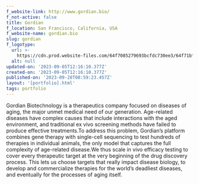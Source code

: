 ```yaml
---
f_website-link: http://www.gordian.bio/
f_not-active: false
title: Gordian
f_location: San Francisco, California, USA
f_website-name: gordian.bio
slug: gordian
f_logotype:
  url: >-
    https://cdn.prod.website-files.com/64f7085279693bcfdc730ee3/64f71bf84eb5e6a8dc832a42_gordian-new.jpg
  alt: null
updated-on: '2023-09-05T12:16:10.377Z'
created-on: '2023-09-05T12:16:10.377Z'
published-on: '2023-09-28T08:59:23.457Z'
layout: '[portfolio].html'
tags: portfolio
---
```


Gordian Biotechnology is a therapeutics company focused on diseases of aging, the major unmet medical need of our generation. Age-related diseases have complex causes that include interactions with the aged environment, and traditional ex vivo screening methods have failed to produce effective treatments.To address this problem, Gordian’s platform combines gene therapy with single-cell sequencing to test hundreds of therapies in individual animals, the only model that captures the full complexity of age-related disease.We thus scale in vivo efficacy testing to cover every therapeutic target at the very beginning of the drug discovery process. This lets us choose targets that really impact disease biology, to develop and commercialize therapies for the world’s deadliest diseases, and eventually for the processes of aging itself.

  

‍
